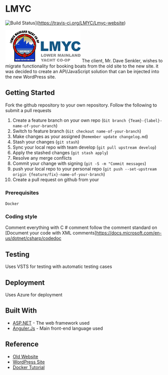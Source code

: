 # LMYC
![Build Status](https://travis-ci.org/LMYC/Lmyc-website.svg?branch=develop)](https://travis-ci.org/LMYC/Lmyc-website)

![LMYC Logo](/images/logo.png)
The client, Mr. Dave Senkler, wishes to migrate functionality for booking boats from the old site to the new site. it was decided to create
an API/JavaScript solution that can be injected into the new WordPress site.


## Getting Started

Fork the github repository to your own repository.
Follow the following to submit a pull requests
1. Create a feature branch on your own repo (`Git branch {Team}-{label}-name-of-your-branch`)
2. Switch to feature branch (`Git checkout name-of-your-branch`)
3. Make changes as your assigned (`Remember update changelog.md`)
4. Stash your changes (`git stash`)
5. Sync your local repo with team develop (`git pull upstream develop`)
6. Apply the stashed changes (`git stash apply`)
7. Resolve any merge conflicts
8. Commit your change with signing (`git -S -m "Commit messages`)
9. push your local repo to your personal repo (`git push --set-upstream origin {feature/fix}-name-of-your-branch`)
10. Create a pull request on github from your

### Prerequisites
```
Docker
```

### Coding style

Comment everything with C # comment
follow the comment standard on [Document your code with XML comments]https://docs.microsoft.com/en-us/dotnet/csharp/codedoc

## Testing

Uses VSTS for testing with automatic testing cases

## Deployment

Uses Azure for deployment

## Built With

* [ASP.NET](https://www.asp.net/) - The web framework used
* [Anguler.Js](https://angular.io/) - Main front-end language used

## Reference

* [Old Website](http://www.lmyc.ca/)
* [WordPress Site](http://www.sailwhiterock.com/)
* [Docker Tutorial](https://docs.docker.com/get-started/#test-docker-version)
